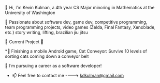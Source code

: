 👋 Hi, I’m Kevin Kulman, a 4th year CS Major minoring in Mathematics at the University of Washington

👀 Passionate about software dev, game dev, competitive programming, team programming projects, video games (Zelda, Final Fantasy, Xenoblade, etc.) story writing, lifting, brazilian jiu jitsu

🌱 Current Project 🌱

   *🌱 Finishing a mobile Android game, Cat Conveyor: Survive 10 levels of sorting cats coming down a conveyor belt 

💞️ I’m pursuing a career as a software developer!

- 📫 Feel free to contact me ----> kdkulman@gmail.com 

<!---
kdkulman/kdkulman is a ✨ special ✨ repository because its `README.md` (this file) appears on your GitHub profile.
You can click the Preview link to take a look at your changes.
--->
